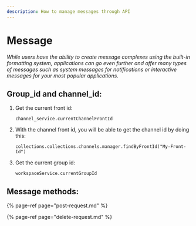 ```yaml
---
description: How to manage messages through API
---
```


# Message

_While users have the ability to create message complexes using the built-in formatting system, applications can go even further and offer many types of messages such as system messages for notifications or interactive messages for your most popular applications._

## Group\_id and channel\_id:

1. Get the current front id:

   `channel_service.currentChannelFrontId`

2. With the channel front id, you will be able to get the channel id by doing this:

   `collections.collections.channels.manager.findByFrontId("My-Front-Id")`

3. Get the current group id:

   `workspaceService.currentGroupId`

## Message methods:

{% page-ref page="post-request.md" %}

{% page-ref page="delete-request.md" %}



